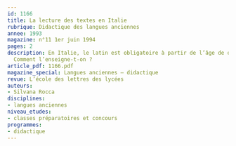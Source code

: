```yaml
---
id: 1166
title: La lecture des textes en Italie
rubrique: Didactique des langues anciennes
annee: 1993
magazine: n°11 1er juin 1994
pages: 2
description: En Italie, le latin est obligatoire à partir de l’âge de quatorze ans.
  Comment l’enseigne-t-on ?
article_pdf: 1166.pdf
magazine_special: Langues anciennes – didactique
revue: L’école des lettres des lycées
auteurs:
- Silvana Rocca
disciplines:
- langues anciennes
niveau_etudes:
- classes préparatoires et concours
programmes:
- didactique
---
```

